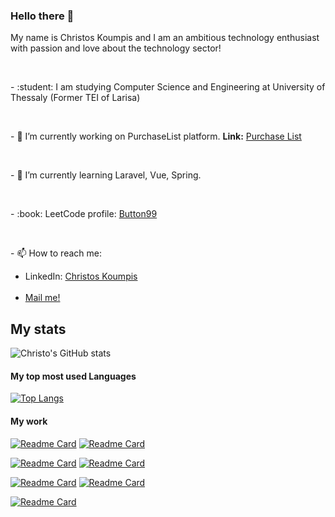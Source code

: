 ### Hello there 👋

<p>My name is Christos Koumpis and I am an ambitious technology enthusiast with passion and love about the technology sector!</p>
<br />
<p> - :student: I am studying Computer Science and Engineering at University of Thessaly (Former TEI of Larisa) </p>
<br />
<p> - 🔭 I’m currently working on PurchaseList platform. <b>Link:</b> <a href="https://purchaselist-app.herokuapp.com/">Purchase List</a> </p>
<br />
<p> - 🌱 I’m currently learning Laravel, Vue, Spring. </p>
<br />
<p> - :book: LeetCode profile: <a href="https://leetcode.com/Button99/">Button99</a></p>
<br />
<p> - 📫 How to reach me: <br /> 
 <ul>
  <li>
     LinkedIn: <a href="https://www.linkedin.com/in/christos-koumpis-9785811a8">Christos Koumpis</a>
  </li>
  <br />
  <li>
     <a href="mailto:christoskoubis@yahoo.com">Mail me!</a>
  </li>
 </ul>
</p>

<h2> My stats </h2>

![Christo's GitHub stats](https://github-readme-stats.vercel.app/api?username=Button99&show_icons=true&theme=cobalt)

<h4> My top most used Languages </h4>

[![Top Langs](https://github-readme-stats.vercel.app/api/top-langs/?username=Button99&theme=cobalt&langs_count=4)](https://github.com/anuraghazra/github-readme-stats)

<h4> My work </h4>

 [![Readme Card](https://github-readme-stats.vercel.app/api/pin/?username=Button99&repo=Rental-Accommodation&theme=cobalt&langs_count=3)](https://github.com/Button99/Rental-Accommodation) 
 [![Readme Card](https://github-readme-stats.vercel.app/api/pin/?username=Button99&repo=WebHotel-Project&theme=cobalt&langs_count=3)](https://github.com/Button99/WebHotel-Project) 

 
[![Readme Card](https://github-readme-stats.vercel.app/api/pin/?username=Button99&repo=Algorithms&theme=cobalt&langs_count=3)](https://github.com/Button99/Algorithms)
[![Readme Card](https://github-readme-stats.vercel.app/api/pin/?username=Button99&repo=Speaky&theme=cobalt&langs_count=3)](https://github.com/Button99/Speaky)

[![Readme Card](https://github-readme-stats.vercel.app/api/pin/?username=Button99&repo=Discord-Bot&theme=cobalt&langs_count=3)](https://github.com/Button99/Discord-Bot)
[![Readme Card](https://github-readme-stats.vercel.app/api/pin/?username=Button99&repo=WP-Project&theme=cobalt&langs_count=3)](https://github.com/Button99/WP-Project)

  [![Readme Card](https://github-readme-stats.vercel.app/api/pin/?username=Button99&repo=Simple-API&theme=cobalt&langs_count=3)](https://github.com/Button99/Simple-API)
</p>

